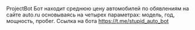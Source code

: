  ProjectBot
 Бот находит среднюю цену автомобилей по обявлениям на сайте auto.ru основываясь на четырех параметрах: модель, год, мощность, пробег.
 Ссылка на бота https://t.me/stupid_auto_bot

